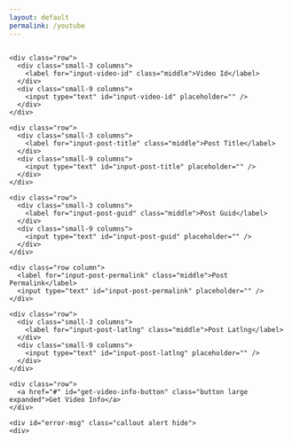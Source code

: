 ```yaml
---
layout: default
permalink: /youtube
---
```


<div class="row">

  <div class="medium-6 large-5 columns">

    <div class="row">
      <div class="small-3 columns">
        <label for="input-video-id" class="middle">Video Id</label>
      </div>
      <div class="small-9 columns">
        <input type="text" id="input-video-id" placeholder="" />
      </div>
    </div>
    
    <div class="row">
      <div class="small-3 columns">
        <label for="input-post-title" class="middle">Post Title</label>
      </div>
      <div class="small-9 columns">
        <input type="text" id="input-post-title" placeholder="" />
      </div>
    </div>

    <div class="row">
      <div class="small-3 columns">
        <label for="input-post-guid" class="middle">Post Guid</label>
      </div>
      <div class="small-9 columns">
        <input type="text" id="input-post-guid" placeholder="" />
      </div>
    </div>

    <div class="row column">
      <label for="input-post-permalink" class="middle">Post Permalink</label>
      <input type="text" id="input-post-permalink" placeholder="" />
    </div>

    <div class="row">
      <div class="small-3 columns">
        <label for="input-post-latlng" class="middle">Post Latlng</label>
      </div>
      <div class="small-9 columns">
        <input type="text" id="input-post-latlng" placeholder="" />
      </div>
    </div>

    <div class="row">
      <a href="#" id="get-video-info-button" class="button large expanded">Get Video Info</a>
    </div>
    
    <div id="error-msg" class="callout alert hide">
    <div>

</div>

<script>
apikey = "{{ site.apikey }}";
</script>
<script src="{{ '/pages/youtube/script.js' | absolute_url }}"></script>
